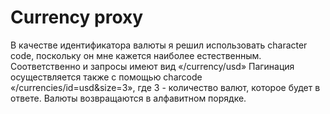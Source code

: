 # Currency proxy
В качестве идентификатора валюты я решил использовать character code, поскольку он мне кажется наиболее естественным. Соответственно и запросы имеют вид «/currency/usd» Пагинация осуществляется также с помощью charcode «/currencies/id=usd&size=3», где 3 - количество валют, которое будет в ответе. Валюты возвращаются в алфавитном порядке.
